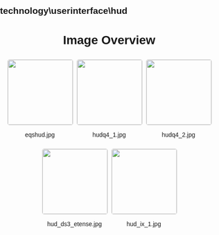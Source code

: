 ## technology\userinterface\hud
<style>
    body {
        font-family: Arial, sans-serif;
        margin: 0;
        padding: 0;
    }
    .image-gallery {
        display: flex;
        flex-wrap: wrap;
        gap: 10px;
        justify-content: center;
        padding: 10px;
    }
    .image-gallery img {
        width: 150px;
        height: auto;
        border: 1px solid #ddd;
        border-radius: 5px;
    }
    .image-gallery div {
        flex: 1 1 calc(33.333% - 20px); /* Three images per row on large screens */
        max-width: 150px;
        text-align: center;
    }
    @media (max-width: 768px) {
        .image-gallery div {
            flex: 1 1 calc(50% - 20px); /* Two images per row on medium screens */
        }
    }
    @media (max-width: 480px) {
        .image-gallery div {
            flex: 1 1 100%; /* One image per row on small screens */
        }
    }
</style>
<h1 style ="text-align: center;"> Image Overview </h1> <div class="image-gallery">
<div>
<img src="https://media.evkx.net/multimedia/technology/userinterface/hud/eqshud_st.jpg">
<p>eqshud.jpg</p>
</div>
<div>
<img src="https://media.evkx.net/multimedia/technology/userinterface/hud/hudq4_1_st.jpg">
<p>hudq4_1.jpg</p>
</div>
<div>
<img src="https://media.evkx.net/multimedia/technology/userinterface/hud/hudq4_2_st.jpg">
<p>hudq4_2.jpg</p>
</div>
<div>
<img src="https://media.evkx.net/multimedia/technology/userinterface/hud/hud_ds3_etense_st.jpg">
<p>hud_ds3_etense.jpg</p>
</div>
<div>
<img src="https://media.evkx.net/multimedia/technology/userinterface/hud/hud_ix_1_st.jpg">
<p>hud_ix_1.jpg</p>
</div>
</div>

